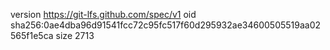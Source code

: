 version https://git-lfs.github.com/spec/v1
oid sha256:0ae4dba96d91541fcc72c95fc517f60d295932ae34600505519aa02565f1e5ca
size 2713
